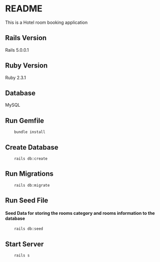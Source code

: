 # README

This is a Hotel room booking application

## Rails Version
Rails 5.0.0.1

## Ruby Version
Ruby 2.3.1

## Database
MySQL

## Run Gemfile
```
	bundle install
```

## Create Database
```
	rails db:create
```

## Run Migrations
```
	rails db:migrate
```

## Run Seed File
#### Seed Data for storing the rooms category and rooms information to the database
```
	rails db:seed
```

## Start Server
```
	rails s
```